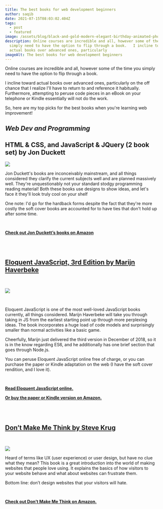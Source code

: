 ```yaml
---
title: The best books for web development beginners
author: saqib
date: 2021-07-15T08:03:02.404Z
tags:
  - post
  - featured
image: /assets/blog/black-and-gold-modern-elegant-birthday-animated-photo-collage-1-.png
description: Online courses are incredible and all, however some of the time you
  simply need to have the option to flip through a book.   I incline toward
  actual books over advanced ones, particularly
imageAlt: The best books for web development beginners
---
```

Online courses are incredible and all, however some of the time you simply need to have the option to flip through a book. 

I incline toward actual books over advanced ones, particularly on the off chance that I realize I'll have to return to and reference it habitually. Furthermore, attempting to peruse code pieces in an eBook on your telephone or Kindle essentially will not do the work. 

So, here are my top picks for the best books when you're learning web improvement!



## ***Web Dev and Programming***



## HTML & CSS, and JavaScript & JQuery (2 book set) by Jon Duckett



<a href="https://www.amazon.in/Web-Design-HTML-JavaScript-jQuery/dp/1118907442?dchild=1&keywords=Jon+Duckett&qid=1626596152&sr=8-1&linkCode=li3&tag=saqib0ad-21&linkId=3786df666d2f2e7f76c265abc30d6319&ref_=as_li_ss_il" target="_blank"><img border="0" src="//ws-in.amazon-adsystem.com/widgets/q?_encoding=UTF8&ASIN=1118907442&Format=_SL250_&ID=AsinImage&MarketPlace=IN&ServiceVersion=20070822&WS=1&tag=saqib0ad-21" ></a><img src="https://ir-in.amazon-adsystem.com/e/ir?t=saqib0ad-21&l=li3&o=31&a=1118907442" width="1" height="1" border="0" alt="" style="border:none !important; margin:0px !important;" />





Jon Duckett's books are inconceivably mainstream, and all things considered they clarify the current subjects well and are planned massively well. They're unquestionably not your standard stodgy programming reading material! Both these books use designs to show ideas, and let's face it they'll look truly cool on your shelf 

One note: I'd go for the hardback forms despite the fact that they're more costly the soft cover books are accounted for to have ties that don't hold up after some time.

<br/>

**[Check out Jon Duckett’s books on Amazon](https://amzn.to/2UeTTyd)**





**<br/><br/>**

## <u>Eloquent JavaScript, 3rd Edition by Marijn Haverbeke</u>

<br/>

<a href="https://www.amazon.in/Eloquent-JavaScript-3rd-Introduction-Programming/dp/1593279507?dchild=1&keywords=Eloquent+JavaScript%2C+3rd+Edition+by+Marijn+Haverbeke&qid=1626597451&sr=8-1&linkCode=li3&tag=saqib0ad-21&linkId=6916485da9bd3de2e51a0d3c2ccca88d&ref_=as_li_ss_il" target="_blank"><img border="0" src="//ws-in.amazon-adsystem.com/widgets/q?_encoding=UTF8&ASIN=1593279507&Format=_SL250_&ID=AsinImage&MarketPlace=IN&ServiceVersion=20070822&WS=1&tag=saqib0ad-21" ></a><img src="https://ir-in.amazon-adsystem.com/e/ir?t=saqib0ad-21&l=li3&o=31&a=1593279507" width="1" height="1" border="0" alt="" style="border:none !important; margin:0px !important;" />

<br/>

Eloquent JavaScript is one of the most well-loved JavaScript books currently, all things considered. Marijn Haverbeke will take you through taking in JS from the earliest starting point up through more perplexing ideas. The book incorporates a huge load of code models and surprisingly smaller than normal activities like a basic game. 

Cheerfully, Marijn just delivered the third version in December of 2018, so it is in the know regarding ES6, and he additionally has one brief section that goes through Node.js. 

You can peruse Eloquent JavaScript online free of charge, or you can purchase the paper or Kindle adaptation on the web (I have the soft cover rendition, and I love it).

<br/>



**[Read Eloquent JavaScript online.](https://amzn.to/3ethfXw)**

**[Or buy the paper or Kindle version on Amazon.](https://amzn.to/3ethfXw)**



**<br/><br/>**



**<u>**

## Don’t Make Me Think by Steve Krug

**</u>**

**<br/>**



<a href="https://www.amazon.in/Dont-Make-Think-Revisited-Usability/dp/9332542864?dchild=1&keywords=Don%E2%80%99t+Make+Me+Think+by+Steve+Krug&qid=1626597737&sr=8-1&linkCode=li3&tag=saqib0ad-21&linkId=76d1a342347db722df96b5b289e7e77c&ref_=as_li_ss_il" target="_blank"><img border="0" src="//ws-in.amazon-adsystem.com/widgets/q?_encoding=UTF8&ASIN=9332542864&Format=_SL250_&ID=AsinImage&MarketPlace=IN&ServiceVersion=20070822&WS=1&tag=saqib0ad-21" ></a><img src="https://ir-in.amazon-adsystem.com/e/ir?t=saqib0ad-21&l=li3&o=31&a=9332542864" width="1" height="1" border="0" alt="" style="border:none !important; margin:0px !important;" />







Heard of terms like UX (user experience) or user design, but have no clue what they mean? This book is a great introduction into the world of making websites that people love using. It explains the basics of how visitors to your website behave and what about websites can frustrate them.

Bottom line: don’t design websites that your visitors will hate.

<br/>



**[Check out Don’t Make Me Think on Amazon.](https://amzn.to/3z4URvm)**